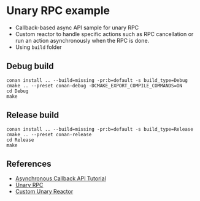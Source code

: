 # Unary RPC example

* Callback-based async API sample for unary RPC
* Custom reactor to handle specific actions such as RPC cancellation or run an action asynchronously when the RPC is done.
* Using `build` folder

## Debug build
```
conan install .. --build=missing -pr:b=default -s build_type=Debug
cmake .. --preset conan-debug -DCMAKE_EXPORT_COMPILE_COMMANDS=ON
cd Debug
make
```

## Release build
```
conan install .. --build=missing -pr:b=default -s build_type=Release
cmake .. --preset conan-release
cd Release
make
```

## References
* [Asynchronous Callback API Tutorial](https://grpc.io/docs/languages/cpp/callback/)
* [Unary RPC](https://grpc.io/docs/languages/cpp/callback/#unary-rpc)
* [Custom Unary Reactor](https://grpc.io/docs/languages/cpp/callback/#custom-unary-reactor)
